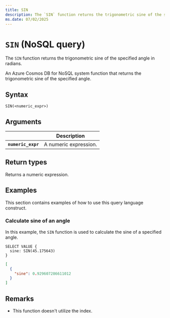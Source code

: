 ```yaml
---
title: SIN
description: The `SIN` function returns the trigonometric sine of the specified angle in radians.
ms.date: 07/02/2025
---
```


# `SIN` (NoSQL query)

The `SIN` function returns the trigonometric sine of the specified angle in radians.

An Azure Cosmos DB for NoSQL system function that returns the trigonometric sine of the specified angle.

## Syntax

```nosql
SIN(<numeric_expr>)
```

## Arguments

| | Description |
| --- | --- |
| **`numeric_expr`** | A numeric expression. |

## Return types

Returns a numeric expression.

## Examples

This section contains examples of how to use this query language construct.

### Calculate sine of an angle

In this example, the `SIN` function is used to calculate the sine of a specified angle.

```nosql
SELECT VALUE {
  sine: SIN(45.175643)
}
```

```json
[
  {
    "sine": 0.929607286611012
  }
]
```

## Remarks

- This function doesn't utilize the index.
